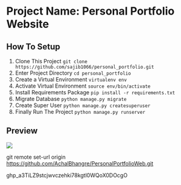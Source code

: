 # Project Name: Personal Portfolio Website

## How To Setup
1. Clone This Project `git clone https://github.com/sajib1066/personal_portfolio.git`
2. Enter Project Directory `cd personal_portfolio`
3. Create a Virtual Environment `virtualenv env`
4. Activate Virtual Environment `source env/bin/activate`
5. Install Requirements Package `pip install -r requirements.txt`
6. Migrate Database `python manage.py migrate`
7. Create Super User `python manage.py createsuperuser`
8. Finally Run The Project `python manage.py runserver`

## Preview
[![](http://img.youtube.com/vi/wslL3llm0UQ/0.jpg)](http://www.youtube.com/watch?v=wslL3llm0UQ "")

git remote set-url origin https://github.com/AchalBhangre/PersonalPortfolioWeb.git

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
